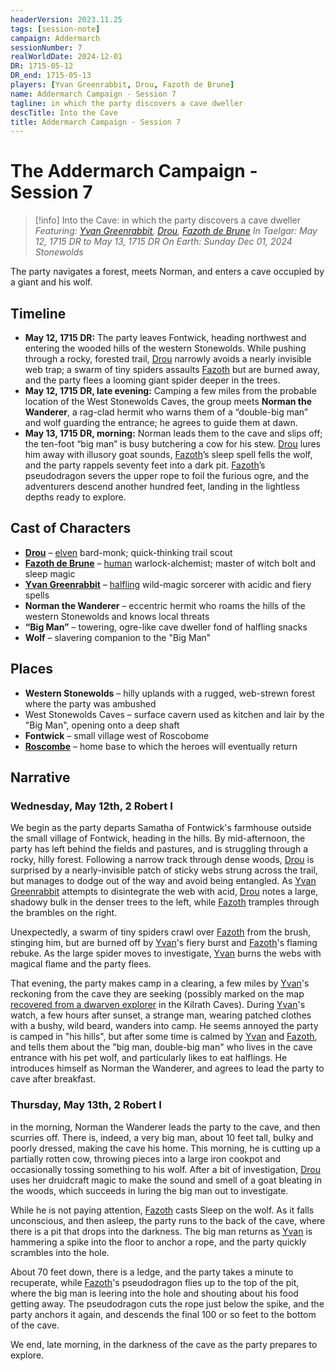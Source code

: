 ```yaml
---
headerVersion: 2023.11.25
tags: [session-note]
campaign: Addermarch
sessionNumber: 7
realWorldDate: 2024-12-01
DR: 1715-05-12
DR_end: 1715-05-13
players: [Yvan Greenrabbit, Drou, Fazoth de Brune]
name: Addermarch Campaign - Session 7
tagline: in which the party discovers a cave dweller
descTitle: Into the Cave
title: Addermarch Campaign - Session 7
---
```

# The Addermarch Campaign - Session 7

>[!info] Into the Cave: in which the party discovers a cave dweller
> *Featuring: [Yvan Greenrabbit](<../../people/pcs/addermarch/yvan-greenrabbit.md>), [Drou](<../../people/pcs/addermarch/drou.md>), [Fazoth de Brune](<../../people/pcs/addermarch/fazoth-de-brune.md>)*
> *In Taelgar: May 12, 1715 DR to May 13, 1715 DR*
> *On Earth: Sunday Dec 01, 2024*
> *Stonewolds*

The party navigates a forest, meets Norman, and enters a cave occupied by a giant and his wolf.

## Timeline

- **May 12, 1715 DR:** The party leaves Fontwick, heading northwest and entering the wooded hills of the western Stonewolds. While pushing through a rocky, forested trail, [Drou](<../../people/pcs/addermarch/drou.md>) narrowly avoids a nearly invisible web trap; a swarm of tiny spiders assaults [Fazoth](<../../people/pcs/addermarch/fazoth-de-brune.md>) but are burned away, and the party flees a looming giant spider deeper in the trees.
- **May 12, 1715 DR, late evening:** Camping a few miles from the probable location of the West Stonewolds Caves, the group meets **Norman the Wanderer**, a rag-clad hermit who warns them of a “double-big man” and wolf guarding the entrance; he agrees to guide them at dawn.
- **May 13, 1715 DR, morning:** Norman leads them to the cave and slips off; the ten-foot “big man” is busy butchering a cow for his stew. [Drou](<../../people/pcs/addermarch/drou.md>) lures him away with illusory goat sounds, [Fazoth](<../../people/pcs/addermarch/fazoth-de-brune.md>)’s sleep spell fells the wolf, and the party rappels seventy feet into a dark pit. [Fazoth](<../../people/pcs/addermarch/fazoth-de-brune.md>)’s pseudodragon severs the upper rope to foil the furious ogre, and the adventurers descend another hundred feet, landing in the lightless depths ready to explore.

## Cast of Characters

- **[Drou](<../../people/pcs/addermarch/drou.md>)** – [elven](<../../species/elves.md>) bard-monk; quick-thinking trail scout
- **[Fazoth de Brune](<../../people/pcs/addermarch/fazoth-de-brune.md>)** – [human](<../../species/humans.md>) warlock-alchemist; master of witch bolt and sleep magic
- **[Yvan Greenrabbit](<../../people/pcs/addermarch/yvan-greenrabbit.md>)** – [halfling](<../../species/halflings.md>) wild-magic sorcerer with acidic and fiery spells
- **Norman the Wanderer** – eccentric hermit who roams the hills of the western Stonewolds and knows local threats
- **“Big Man”** – towering, ogre-like cave dweller fond of halfling snacks
- **Wolf** – slavering companion to the "Big Man"

## Places

- **Western Stonewolds** – hilly uplands with a rugged, web-strewn forest where the party was ambushed
- West Stonewolds Caves  – surface cavern used as kitchen and lair by the "Big Man", opening onto a deep shaft
- **Fontwick** – small village west of Roscobome
- **[Roscombe](<../../gazetteer/greater-sembara/addermarch/roscombe.md>)** – home base to which the heroes will eventually return

## Narrative
### Wednesday, May 12th, 2 Robert I
We begin as the party departs Samatha of Fontwick's farmhouse outside the small village of Fontwick, heading in the hills. By mid-afternoon, the party has left behind the fields and pastures, and is struggling through a rocky, hilly forest. Following a narrow track through dense woods, [Drou](<../../people/pcs/addermarch/drou.md>) is surprised by a nearly-invisible patch of sticky webs strung across the trail, but manages to dodge out of the way and avoid being entangled. As [Yvan Greenrabbit](<../../people/pcs/addermarch/yvan-greenrabbit.md>) attempts to disintegrate the web with acid, [Drou](<../../people/pcs/addermarch/drou.md>) notes a large, shadowy bulk in the denser trees to the left, while [Fazoth](<../../people/pcs/addermarch/fazoth-de-brune.md>) tramples through the brambles on the right. 

Unexpectedly, a swarm of tiny spiders crawl over [Fazoth](<../../people/pcs/addermarch/fazoth-de-brune.md>) from the brush, stinging him, but are burned off by [Yvan](<../../people/pcs/addermarch/yvan-greenrabbit.md>)'s fiery burst and [Fazoth](<../../people/pcs/addermarch/fazoth-de-brune.md>)'s flaming rebuke. As the large spider moves to investigate, [Yvan](<../../people/pcs/addermarch/yvan-greenrabbit.md>) burns the webs with magical flame and the party flees. 

That evening, the party makes camp in a clearing, a few miles by [Yvan](<../../people/pcs/addermarch/yvan-greenrabbit.md>)'s reckoning from the cave they are seeking (possibly marked on the map [recovered from a dwarven explorer](<./addermarch-session-03.md>) in the Kilrath Caves). During [Yvan](<../../people/pcs/addermarch/yvan-greenrabbit.md>)'s watch, a few hours after sunset, a strange man, wearing patched clothes with a bushy, wild beard, wanders into camp. He seems annoyed the party is camped in "his hills", but after some time is calmed by [Yvan](<../../people/pcs/addermarch/yvan-greenrabbit.md>) and [Fazoth](<../../people/pcs/addermarch/fazoth-de-brune.md>), and tells them about the "big man, double-big man" who lives in the cave entrance with his pet wolf, and particularly likes to eat halflings. He introduces himself as Norman the Wanderer, and agrees to lead the party to cave after breakfast.

### Thursday, May 13th, 2 Robert I
in the morning, Norman the Wanderer leads the party to the cave, and then scurries off. There is, indeed, a very big man, about 10 feet tall, bulky and poorly dressed, making the cave his home. This morning, he is cutting up a partially rotten cow, throwing pieces into a large iron cookpot and occasionally tossing something to his wolf. After a bit of investigation, [Drou](<../../people/pcs/addermarch/drou.md>) uses her druidcraft magic to make the sound and smell of a goat bleating in the woods, which succeeds in luring the big man out to investigate. 

While he is not paying attention, [Fazoth](<../../people/pcs/addermarch/fazoth-de-brune.md>) casts Sleep on the wolf. As it falls unconscious, and then asleep, the party runs to the back of the cave, where there is a pit that drops into the darkness. The big man returns as [Yvan](<../../people/pcs/addermarch/yvan-greenrabbit.md>) is hammering a spike into the floor to anchor a rope, and the party quickly scrambles into the hole. 

About 70 feet down, there is a ledge, and the party takes a minute to recuperate, while [Fazoth](<../../people/pcs/addermarch/fazoth-de-brune.md>)'s pseudodragon flies up to the top of the pit, where the big man is leering into the hole and shouting about his food getting away. The pseudodragon cuts the rope just below the spike, and the party anchors it again, and descends the final 100 or so feet to the bottom of the cave. 

We end, late morning, in the darkness of the cave as the party prepares to explore.